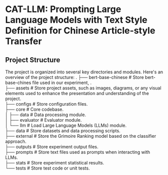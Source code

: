 CAT-LLM: Prompting Large Language Models with Text Style Definition for Chinese Article-style Transfer
====
Project Structure<br>
----
The project is organized into several key directories and modules. Here's an overview of the project structure:
.
├── bert-base-chinese      # Store bert-base-chines file used in our experiment, .<br>
├── assets        # Store project assets, such as images, diagrams, or any visual elements used to enhance the presentation and understanding of the project.<br>
├── configs       # Store configuration files.<br>
├── core          # Core codebase.<br>
│   ├── data      # Data processing module.<br>
│   ├── evaluator # Evaluator module.<br>
│   └── llm       # Load Large Language Models (LLMs) module.<br>
├── data          # Store datasets and data processing scripts.<br>
├── external      # Store the Grimoire Ranking model based on the classifier approach.<br>
├── outputs       # Store experiment output files.<br>
├── prompts       # Store text files used as prompts when interacting with LLMs.<br>
├── stats         # Store experiment statistical results.<br>
└── tests         # Store test code or unit tests.<br>
